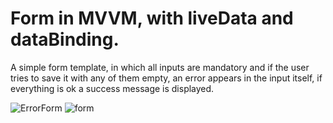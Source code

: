 # Form in MVVM, with liveData and dataBinding.

A simple form template, in which all inputs are mandatory and if the user tries to save it with any of them empty, an error appears in the input itself, if everything is ok a success message is displayed.

![ErrorForm](https://user-images.githubusercontent.com/54027680/104025756-dc271500-51a3-11eb-8a5e-1b9386a599b6.jpeg)
![form](https://user-images.githubusercontent.com/54027680/104025977-1d1f2980-51a4-11eb-8023-f748c924bb51.jpg)
